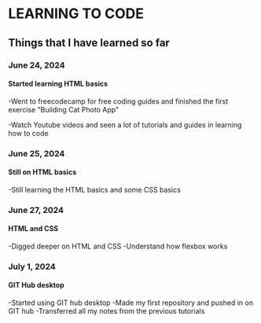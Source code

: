# **LEARNING TO CODE**

## Things that I have learned so far

### June 24, 2024

#### Started learning HTML basics

-Went to freecodecamp for free coding guides and finished the first exercise "Building Cat Photo App"

-Watch Youtube videos and seen a lot of tutorials and guides in learning how to code

### June 25, 2024

#### Still on HTML basics

-Still learning the HTML basics and some CSS basics

### June 27, 2024

#### HTML and CSS

-Digged deeper on HTML and CSS
-Understand how flexbox works

### July 1, 2024

#### GIT Hub desktop

-Started using GIT hub desktop
-Made my first repository and pushed in on GIT hub
-Transferred all my notes from the previous tutorials
